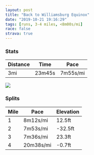 ```yaml
---
layout: post
title: "Back to Williamsburg Equinox"
date: "2019-10-21 19:16:29"
tags: [runs, 3-4 miles, <8m00s/mi]
race: false
strava: true
---
```


### Stats

| Distance | Time | Pace |
|----------|------|------|
|3mi|23m45s|7m55s/mi|

<img src='https://maps.googleapis.com/maps/api/staticmap?maptype=roadmap&path=enc:evrwFldqbMl@q@h@NJJ`@Hl@XZDj@x@PJTVVL^ZNTpFbCJAJBzAt@p@bAD@RTV\x@l@BD\@PFPNNDXTb@V|@t@nAr@NPXh@VVPDBDNBZNZZl@\TRl@XRNTZ^NRD\Pl@f@VJLJBDVJPRXN^b@ZJFDP?^PXBZJZENDPN`@LRL^b@NBPNR@FALFt@PHDVDd@N^DVLH?b@P\BPFd@Td@^JBTLTHTVLHZLP@DDHAVa@Z{@V_@b@}ATe@Tu@HOBSDG@QRmAPg@Jk@FKHg@Ne@@o@JYDi@Tq@@G`@_A@OLa@JKRe@H}@HU@OFKH_AFUTyARe@TUFO?KPcAHI@EA[PcAA_@B]b@_DPi@Hq@\wAPiAFYD[FSDYb@}ALq@J_@D_@d@cBHs@t@aDDe@b@wBFa@BOTc@J]x@mE^iAF]Fc@Pm@@MPs@L}@PaAB]Je@Vo@VgAf@sDLk@NcANg@@OXkAHe@LYRo@Fi@FSD]La@ZwAL}@Jm@L_@Fg@n@sBTgAv@mCJy@Jq@FORYPe@\cCb@aBHg@Nc@X{Ad@oBPc@@]Lq@EM@CSe@Ki@EBAEMIKKMGWUc@Im@w@cBoAc@Ei@Uq@i@MQUIMAUIaBiAy@[WSICg@SKK_@QsAgB_@[c@c@aAgA&key=AIzaSyC1MId7bFpkLXNAaYhBSTb8jLyiSqzbDtM&size=800x800&markers=color:yellow|label:S|40.73331,-73.98487&markers=color:green|label:F|40.71583999999996,-73.95991999999991'>

### Splits

| Mile | Pace | Elevation |
|------|------|-----------|
|1|8m12s/mi|12.5ft|
|2|7m53s/mi|-32.5ft|
|3|7m36s/mi|23.3ft|
|4|20m38s/mi|-0.7ft|
